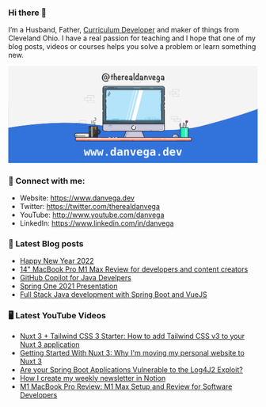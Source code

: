 ### Hi there 👋

I’m a Husband, Father, [Curriculum Developer](https://www.techelevator.com) and maker of things from Cleveland Ohio. I have a real passion for teaching and I hope that one of my blog posts, videos or courses helps you solve a problem or learn something new.

![Profile Header](./github_profile_header.png)

### 🤝 Connect with me:

- Website: https://www.danvega.dev
- Twitter: https://twitter.com/therealdanvega
- YouTube: http://www.youtube.com/danvega
- LinkedIn: https://www.linkedin.com/in/danvega

### 📝 Latest Blog posts

<!-- BLOG-POST-LIST:START -->
- [Happy New Year 2022](https://www.danvega.dev/blog/2022/01/01/happy-new-year-2022)
- [14&quot; MacBook Pro M1 Max Review for developers and content creators](https://www.danvega.dev/blog/2021/11/15/macbook-pro-m1-max-review)
- [GitHub Copilot for Java Develpers](https://www.danvega.dev/blog/2021/11/08/github-copilot-java-developers)
- [Spring One 2021 Presentation](https://www.danvega.dev/blog/2021/08/30/spring-one-2021)
- [Full Stack Java development with Spring Boot and VueJS](https://www.danvega.dev/blog/2021/01/22/full-stack-java-vue)
<!-- BLOG-POST-LIST:END -->

### 🖥 Latest YouTube Videos

<!-- YOUTUBE:START -->
- [Nuxt 3 + Tailwind CSS 3 Starter: How to add Tailwind CSS v3 to your Nuxt 3 application](https://www.youtube.com/watch?v=0oE2r51HyF0)
- [Getting Started With Nuxt 3: Why I&#39;m moving my personal website to Nuxt 3](https://www.youtube.com/watch?v=tdOoKKXlDCQ)
- [Are your Spring Boot Applications Vulnerable to the Log4J2 Exploit?](https://www.youtube.com/watch?v=nGqVYiwu8uo)
- [How I create my weekly newsletter in Notion](https://www.youtube.com/watch?v=vvHCJdEJons)
- [M1 MacBook Pro Review: M1 Max Setup and Review for Software Developers](https://www.youtube.com/watch?v=t-hEOyUnaXQ)
<!-- YOUTUBE:END -->

